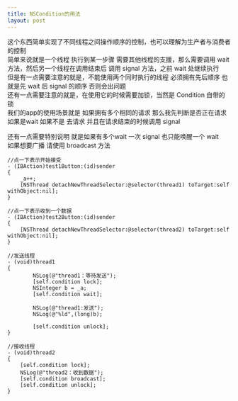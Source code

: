 ```yaml
---
title: NSCondition的用法
layout: post
---
```


这个东西简单实现了不同线程之间操作顺序的控制，也可以理解为生产者与消费者的控制  
简单来说就是一个线程 执行到某一步骤 需要其他线程的支援，那么需要调用 wait 方法，然后另一个线程在调用结束后 调用 signal 方法，之前 wait 处继续执行  
但是有一点需要注意的就是，不能使用两个同时执行的线程 必须拥有先后顺序 也就是先 wait 后 signal 的顺序 否则会出问题  
还有一点需要注意的就是，在使用它的时候需要加锁，当然是 Condition 自带的锁  
我们的app的使用场景就是 如果拥有多个相同的请求 那么我先判断是否正在请求 如果是wait 如果不是 去请求 并且在请求结束的时候调用 signal  

还有一点需要特别说明 就是如果有多个wait 一次 signal 也只能唤醒一个 wait  
如果想要广播 请使用 broadcast 方法

~~~
//点一下表示开始接受
- (IBAction)test1Button:(id)sender
{
    _a++;
    [NSThread detachNewThreadSelector:@selector(thread1) toTarget:self withObject:nil];
}

//点一下表示收到一个数据
- (IBAction)test2Button:(id)sender
{
    [NSThread detachNewThreadSelector:@selector(thread2) toTarget:self withObject:nil];
}

//发送线程
- (void)thread1
{
        NSLog(@"thread1：等待发送");
        [self.condition lock];
        NSInteger b = _a;
        [self.condition wait];
        
        NSLog(@"thread1:发送");
        NSLog(@"%ld",(long)b);

        [self.condition unlock];
}

//接收线程
- (void)thread2
{
    [self.condition lock];
    NSLog(@"thread2：收到数据");
    [self.condition broadcast];
    [self.condition unlock];
}
~~~